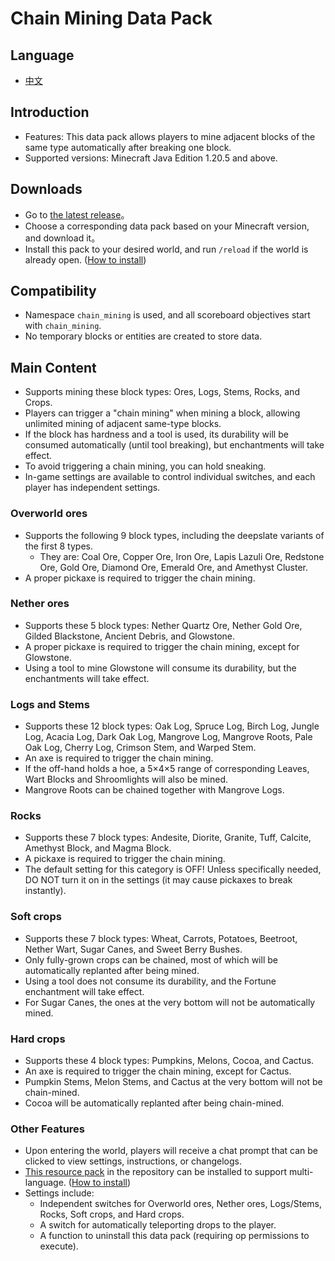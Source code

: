 # Chain Mining Data Pack

## Language
* [中文](README_zh.md)

## Introduction
* Features: This data pack allows players to mine adjacent blocks of the same type automatically after breaking one block.
* Supported versions: Minecraft Java Edition 1.20.5 and above.

## Downloads
* Go to [the latest release](https://github.com/cxc81/chain-mining/releases/latest)。
* Choose a corresponding data pack based on your Minecraft version, and download it。
* Install this pack to your desired world, and run ```/reload``` if the world is already open. ([How to install](https://minecraft.wiki/w/Tutorial:Installing_a_data_pack))

## Compatibility
* Namespace ```chain_mining``` is used, and all scoreboard objectives start with ```chain_mining```.
* No temporary blocks or entities are created to store data.

## Main Content
* Supports mining these block types: Ores, Logs, Stems, Rocks, and Crops.
* Players can trigger a "chain mining" when mining a block, allowing unlimited mining of adjacent same-type blocks.
* If the block has hardness and a tool is used, its durability will be consumed automatically (until tool breaking), but enchantments will take effect.
* To avoid triggering a chain mining, you can hold sneaking.
* In-game settings are available to control individual switches, and each player has independent settings.

### Overworld ores
* Supports the following 9 block types, including the deepslate variants of the first 8 types.
    - They are: Coal Ore, Copper Ore, Iron Ore, Lapis Lazuli Ore, Redstone Ore, Gold Ore, Diamond Ore, Emerald Ore, and Amethyst Cluster.
* A proper pickaxe is required to trigger the chain mining.

### Nether ores
* Supports these 5 block types: Nether Quartz Ore, Nether Gold Ore, Gilded Blackstone, Ancient Debris, and Glowstone.
* A proper pickaxe is required to trigger the chain mining, except for Glowstone.
* Using a tool to mine Glowstone will consume its durability, but the enchantments will take effect.

### Logs and Stems
* Supports these 12 block types: Oak Log, Spruce Log, Birch Log, Jungle Log, Acacia Log, Dark Oak Log, Mangrove Log, Mangrove Roots, Pale Oak Log, Cherry Log, Crimson Stem, and Warped Stem.
* An axe is required to trigger the chain mining.
* If the off-hand holds a hoe, a 5×4×5 range of corresponding Leaves, Wart Blocks and Shroomlights will also be mined.
* Mangrove Roots can be chained together with Mangrove Logs.

### Rocks
* Supports these 7 block types: Andesite, Diorite, Granite, Tuff, Calcite, Amethyst Block, and Magma Block.
* A pickaxe is required to trigger the chain mining.
* The default setting for this category is OFF! Unless specifically needed, DO NOT turn it on in the settings (it may cause pickaxes to break instantly).

### Soft crops
* Supports these 7 block types: Wheat, Carrots, Potatoes, Beetroot, Nether Wart, Sugar Canes, and Sweet Berry Bushes.
* Only fully-grown crops can be chained, most of which will be automatically replanted after being mined.
* Using a tool does not consume its durability, and the Fortune enchantment will take effect.
* For Sugar Canes, the ones at the very bottom will not be automatically mined.

### Hard crops
* Supports these 4 block types: Pumpkins, Melons, Cocoa, and Cactus.
* An axe is required to trigger the chain mining, except for Cactus.
* Pumpkin Stems, Melon Stems, and Cactus at the very bottom will not be chain-mined.
* Cocoa will be automatically replanted after being chain-mined.

### Other Features
* Upon entering the world, players will receive a chat prompt that can be clicked to view settings, instructions, or changelogs.
* [This resource pack](https://github.com/cxc81/chain-mining/releases/download/v5.3.1/Chain_Mining_Muiti-language_Support.zip) in the repository can be installed to support multi-language. ([How to install](https://minecraft.wiki/w/Tutorial:Loading_a_resource_pack))
* Settings include:
    - Independent switches for Overworld ores, Nether ores, Logs/Stems, Rocks, Soft crops, and Hard crops.
    - A switch for automatically teleporting drops to the player.
    - A function to uninstall this data pack (requiring op permissions to execute).
